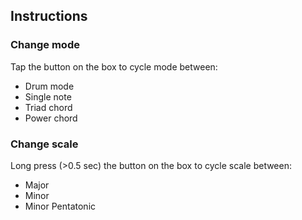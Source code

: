 ## Instructions

### Change mode

Tap the button on the box to cycle mode between:

* Drum mode
* Single note
* Triad chord
* Power chord


### Change scale

Long press (>0.5 sec) the button on the box to cycle scale between:

* Major
* Minor
* Minor Pentatonic

